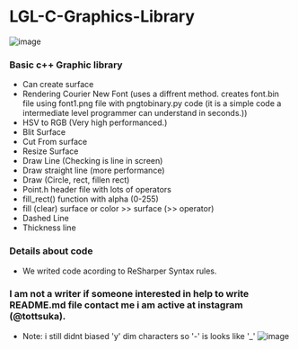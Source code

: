 # LGL-C-Graphics-Library

![image](https://github.com/Duiccni/LGL-C-Graphics-Library/assets/143947543/a68456ea-f5ba-4014-afa5-205cd5048cdc)

### Basic c++ Graphic library
* Can create surface
* Rendering Courier New Font (uses a diffrent method. creates font.bin file using font1.png file with pngtobinary.py code (it is a simple code a intermediate level programmer can understand in seconds.))
* HSV to RGB (Very high performanced.)
* Blit Surface
* Cut From surface
* Resize Surface
* Draw Line (Checking is line in screen)
* Draw straight line (more performance)
* Draw (Circle, rect, fillen rect)
* Point.h header file with lots of operators
* fill_rect() function with alpha (0-255)
* fill (clear) surface or color >> surface (>> operator)
* Dashed Line
* Thickness line

### Details about code
* We writed code acording to ReSharper Syntax rules.

### I am not a writer if someone interested in help to write README.md file contact me i am active at instagram (@tottsuka).

* Note: i still didnt biased 'y' dim characters so '-' is looks like '_'
![image](https://github.com/Duiccni/LGL-C-Graphics-Library/assets/143947543/7758c362-60f2-4b6a-bfa8-6822ed13805e)
